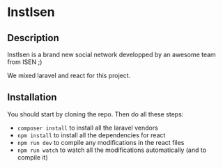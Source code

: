 # InstIsen
## Description
InstIsen is a brand new social network developped by an awesome team from ISEN ;)

We mixed laravel and react for this project.

## Installation
You should start by cloning the repo. Then do all these steps:

- ``composer install`` to install all the laravel vendors
- ``npm install`` to install all the dependencies for react
- ``npm run dev`` to compile any modifications in the react files
- ``npm run watch`` to watch all the modifications automatically (and to compile it)

